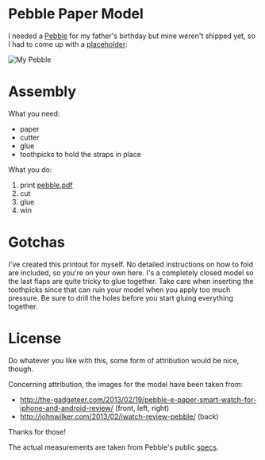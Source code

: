 # Pebble Paper Model

I needed a [Pebble](http://getpebble.com) for my father's birthday but mine weren't shipped yet, so I had to come up with a [placeholder](https://twitter.com/thomas_jachmann/status/312902524980064257/photo/1):

![My Pebble](https://pbs.twimg.com/media/BFenMEtCcAANMm1.jpg:small)

# Assembly

What you need:

* paper
* cutter
* glue
* toothpicks to hold the straps in place

What you do:

1. print [pebble.pdf](https://github.com/thomasjachmann/pebble_paper_model/raw/master/pebble.pdf)
1. cut
1. glue
1. win

# Gotchas

I've created this printout for myself. No detailed instructions on how to fold are included, so you're on your own here. I's a completely closed model so the last flaps are quite tricky to glue together. Take care when inserting the toothpicks since that can ruin your model when you apply too much pressure. Be sure to drill the holes before you start gluing everything together.

# License

Do whatever you like with this, some form of attribution would be nice, though.

Concerning attribution, the images for the model have been taken from:

* http://the-gadgeteer.com/2013/02/19/pebble-e-paper-smart-watch-for-iphone-and-android-review/ (front, left, right)
* http://johnwilker.com/2013/02/iwatch-review-pebble/ (back)

Thanks for those!

The actual measurements are taken from Pebble's public [specs](https://github.com/pebble/pebble-3d/raw/master/PebbleSolid-20130103.pdf).
